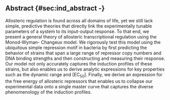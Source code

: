 ## Abstract {#sec:ind_abstract -}
Allosteric regulation is found across all domains of life, yet we still lack
simple, predictive theories that directly link the experimentally tunable
parameters of a system to its input-output response. To that end, we present
a general theory of allosteric transcriptional regulation using the
Monod-Wyman- Changeux model. We rigorously test this model using the
ubiquitous simple repression motif in bacteria by first predicting the
behavior of strains that span a large range of repressor copy numbers and DNA
binding strengths and then constructing and measuring their response. Our
model not only accurately captures the induction profiles of these strains,
but also enables us to derive analytic expressions for key properties such as
the dynamic range and [EC$_{50}$]. Finally, we derive an expression for the free
energy of allosteric repressors that enables us to collapse our experimental
data onto a single master curve that captures the diverse phenomenology of
the induction profiles.
